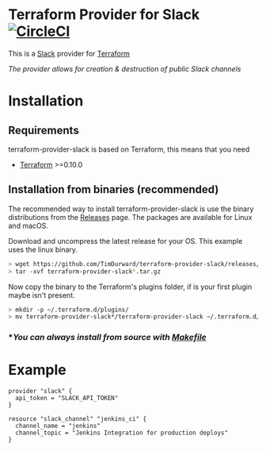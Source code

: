 # Terraform Provider for Slack [![CircleCI](https://circleci.com/gh/TimDurward/terraform-provider-slack/tree/master.svg?style=svg)](https://circleci.com/gh/TimDurward/terraform-provider-slack/tree/master)

This is a [Slack](https://slack.com) provider for [Terraform](https://www.terraform.io/)

_The provider allows for creation & destruction of public Slack channels_

# Installation

## Requirements

terraform-provider-slack is based on Terraform, this means that you need

* [Terraform](https://www.terraform.io/downloads.html) >=0.10.0

## Installation from binaries (recommended)

The recommended way to install terraform-provider-slack is use the binary distributions from the [Releases](https://github.com/TimDurward/terraform-provider-slack/releases) page. The packages are available for Linux and macOS.

Download and uncompress the latest release for your OS. This example uses the linux binary.

```sh
> wget https://github.com/TimDurward/terraform-provider-slack/releases/download/v0.1.0/terraform-provider-slack_v0.1.0_darwin_amd64.tar.gz
> tar -xvf terraform-provider-slack*.tar.gz
```

Now copy the binary to the Terraform's plugins folder, if is your first plugin maybe isn't present.

```sh
> mkdir -p ~/.terraform.d/plugins/
> mv terraform-provider-slack*/terraform-provider-slack ~/.terraform.d/plugins/
```

### \*_You can always install from source with [Makefile](https://github.com/TimDurward/terraform-provider-slack/blob/master/Makefile)_

# Example

```hcl
provider "slack" {
  api_token = "SLACK_API_TOKEN"
}

resource "slack_channel" "jenkins_ci" {
  channel_name = "jenkins"
  channel_topic = "Jenkins Integration for production deploys"
}
```
